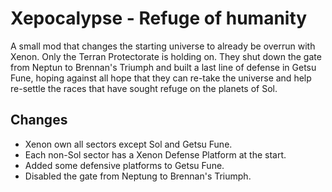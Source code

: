 # Xepocalypse - Refuge of humanity

A small mod that changes the starting universe to already be overrun with Xenon.
Only the Terran Protectorate is holding on. They shut down the gate from Neptun to Brennan's Triumph
and built a last line of defense in Getsu Fune, hoping against all hope that they can
re-take the universe and help re-settle the races that have sought refuge on the planets of Sol.

## Changes

* Xenon own all sectors except Sol and Getsu Fune.
* Each non-Sol sector has a Xenon Defense Platform at the start.
* Added some defensive platforms to Getsu Fune.
* Disabled the gate from Neptung to Brennan's Triumph.

